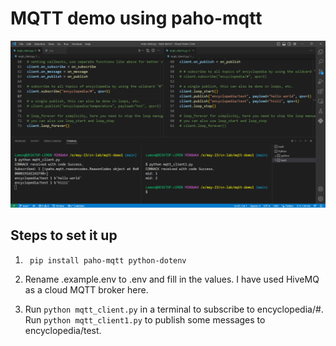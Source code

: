 # MQTT demo using paho-mqtt
![Example](python-demo.png)

## Steps to set it up

1. ```bash
    pip install paho-mqtt python-dotenv
    ```

2. Rename .example.env to .env and fill in the values. I have used HiveMQ as a cloud MQTT broker here.

3. Run `python mqtt_client.py` in a terminal to subscribe to encyclopedia/#. Run `python mqtt_client1.py` to publish some messages to encyclopedia/test.